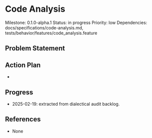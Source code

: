 # Code Analysis
Milestone: 0.1.0-alpha.1
Status: in progress
Priority: low
Dependencies: docs/specifications/code-analysis.md, tests/behavior/features/code_analysis.feature

## Problem Statement
<description>


## Action Plan
- <tasks>

## Progress
- 2025-02-19: extracted from dialectical audit backlog.

## References
- None
